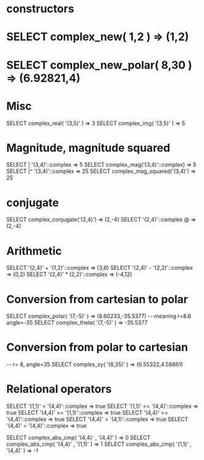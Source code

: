 # constructors

# SELECT complex_new( 1,2 )                    => (1,2)
# SELECT complex_new_polar( 8,30 )               => (6.92821,4)

# Misc
SELECT complex_real( '(3,5)' )                   => 3 
SELECT complex_img(  '(3,5)' )                   => 5 

# Magnitude, magnitude squared

SELECT |  '(3,4)'::complex                      => 5
SELECT complex_mag('(3,4)'::complex)            => 5
SELECT |^ '(3,4)'::complex                      => 25
SELECT complex_mag_squared('(3,4)')             => 25

# conjugate

SELECT complex_conjugate('(2,4)')             => (2,-4)
SELECT '(2,4)'::complex @                     => (2,-4)

# Arithmetic

SELECT '(2,4)' + '(1,2)'::complex            => (3,6)
SELECT '(2,4)' - '(2,2)'::complex            => (0,2)
SELECT '(2,4)' *  (2,2)'::complex            => (-4,12)

# Conversion from cartesian to polar 
SELECT complex_polar( '(7,-5)' )             => (8.60233,-35.5377)  -- meaning r=8.6 angle=-35
SELECT complex_theta( '(7,-5)' )             => -35.5377

# Conversion from polar to cartesian 

-- r= 8, angle=35
SELECT complex_xy( '(8,35)' )               => (6.55322,4.58861)   


# Relational operators

SELECT '(1,1)' <   '(4,4)'::complex        => true
SELECT '(1,1)' <=  '(4,4)'::complex        => true
SELECT '(4,4)' >=  '(1,1)'::complex        => true
SELECT '(4,4)' >=  '(4,4)'::complex        => true
SELECT '(4,4)' >   '(4,1)'::complex        => true
SELECT '(4,4)' =   '(4,4)'::complex        => true

SELECT complex_abs_cmp( '(4,4)' , '(4,4)' )    => 0
SELECT complex_abs_cmp( '(4,4)' , '(1,1)' )    => 1
SELECT complex_abs_cmp( '(1,1)' , '(4,4)' )    => -1


